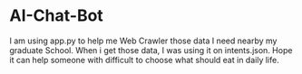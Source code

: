 # AI-Chat-Bot
I am using app.py to help me Web Crawler those data I need nearby my graduate School. 
When i get those data, I was using it on intents.json.
Hope it can help someone with difficult to choose what should eat in daily life.
